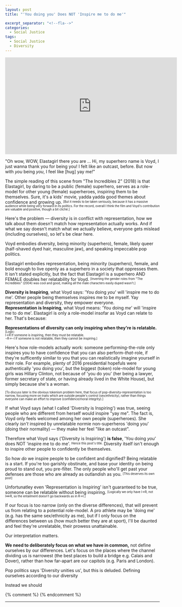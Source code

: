 ```yaml
---
layout: post
title: "'You doing you' Does NOT 'Inspire me to do me'"

excerpt_separator: "<!--fla-->"
categories:
  - Social Justice
tags:
  - Social Justice
  - Diversity
---
```


<iframe width="560" height="315" align="middle" src="https://www.youtube.com/embed/GI8he-IbolA?controls=1&amp;start=0&amp;end=51" frameborder="0" allow="autoplay; encrypted-media" allowfullscreen></iframe>

"Oh wow, WOW, Elastagirl there you are ... Hi, my superhero name is Voyd, I just wanna thank you for being you! I felt like an outcast, before. But now with *you* being *you*, I feel like [hug] yay me!"

The simple reading of this scene from "The Incredibles 2" (2018) is that Elastagirl, by daring to be a public (female) superhero, serves as a role-model for other young (female) superheroes, inspiring them to be themselves. Sure, it's a kids' movie, yadda yadda good themes about confidence and growing up. <sup><sub>[But it needs to be taken seriously, because it has a massive audience while being very forward in its politics. For the record, overall I think the film and Voyd's contribution are valuable and positive, though a bit cliché.]</sub></sup>

Here's the problem — diversity is in conflict with representation, how we talk about them doesn't match how representation actually works. And if what we say doesn't match what we actually believe, everyone gets mislead (including ourselves), so let's be clear here.

Voyd embodies diversity, being minority (superhero), female, likely queer (half-shaved dyed hair, masculine jaw), and speaking impeccable pop politics. 

Elastagirl embodies representation, being minority (superhero), female, and bold enough to live openly as a superhero in a society that oppresses them. It isn't stated explicitly, but the fact that Elastagirl is a superhero AND FEMALE doubles her relatability for Voyd. <sup><sub>[Inverting the gender roles from "The Incredibles" (2004) was cool and good, making all the male characters easily duped wasn't.]</sub></sup>

**Diversity is Inspiring**, what Voyd says: 'You doing *you*' will 'inspire me to do me'. Other people being themselves inspires me to be myself. Yay representation and diversity, they empower everyone.  
**Representation is Inspiring**, what Voyd means: 'You doing *me*' will 'inspire me to do me'. Elastagirl is only a role-model insofar as Voyd can relate to her. That's because:

**Representations of diversity can only inspiring when they're is relatable.**  
<sup><sub>[Logic:  
I→R  If someone is inspiring, then they must be relatable.  
¬R→¬I If someone is not relatable, then they cannot be inspiring.]</sub></sup>

Here's how role-models actually work: someone performing-the-role only inspires you to have confidence that you can also perform-*that*-role, if they're sufficently similar to you that you can realistically imagine yourself in their role.
For example, plenty of 2016 presidential hopefuls were authentically 'you doing you', but the biggest (token) role-model for young girls was Hillary Clinton, not because of 'you do you' (her being a lawyer, former secretary of state, or having already lived in the White House), but simply because she's a woman.

<sup><sub>[To discuss later is the obvious tokenism problem here, that focus of pop-diversity-representation is too narrow, focusing more on traits which are outside people's control (sex/ethnicity), rather than things everyone can make an effort to improve (confidence/moral integrity).]</sub></sup>


If what Voyd says (what I called 'Diversity is Inspiring') was true, seeing people who are different from herself would inspire "yay me".
The fact is, Voyd only feels welcomed among her own people (superheroes).
She clearly *isn't* inspired by unrelatable normie non-superheros 'doing you' (doing their normality) — they make her feel "like an outcast".

Therefore what Voyd says ('Diversity is Inspiring') **is false**, 'You doing *you*' does NOT 'inspire me to do me'. <sup><sub>Hence this post's title.</sub></sup> Diversity itself isn't enough to inspire other people to confidently be themselves.

So how *do* we inspire people to be confident and dignified? Being relatable is a start. If you're too garishly obstinate, and base your identity on being proud to stand out, you pre-filter. The only people who'll get past your defenses are those who are already as outlandish as you. <sup><sub>[This deserves its own post]</sub></sup>

Unfortunatley even 'Representation is Inspiring' isn't guaranteed to be true, someone can be relatable without being inspiring.
<sup><sub>[Logically we only have I→R, not I⇔R, so the entailment doesn't go backwards as in R→I.]</sub></sup>

If our focus is too narrow (only on the diverse differences), that will prevent us from relating to a potential role-model.
A pro athlete may be 'doing me' (e.g. has the same sex/ethnicity as me), but if I only focus on the differences between us (how much better they are at sport), I'll be daunted and feel they're unrelatable, their prowess unattainable.

Our interpretation matters.


**We need to deliberately focus on what we have in common,** not define ourselves by our differences. Let's focus on the places where the channel dividing us is narrowest (the best places to build a bridge e.g. Calais and Dover), rather than how far-apart are our capitols (e.g. Paris and London).


Pop politics says 'Diversity unities us', but this is deluded. Defining ourselves according to our diversity


Instead we should 

{% comment %}
{% endcomment %}








___


